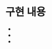 <!-- reviewer와 Assignees를 설정했는지 확인해주세요 -->
<!-- 제발!!!! 구현 내용을 자세하게 적어주세요😣 -->
<!-- ✨✨✨테스트 코드를 작성하였는지 확인해주세요✨✨✨ -->
<!-- 🚀 서비스 브랜치 -> develop 브랜치 로 최신 동기화 작업을 위한 PR이라면 "MergeToDevelop" 라벨을 달아주세요-->
<!-- 🚀 develop 브랜치 -> 서비스 브랜치 로 최신 동기화 작업을 위한 PR이라면 "서비스업데이트" 라벨을 달아주세요-->

# 구현 내용
- 
- 
- 

